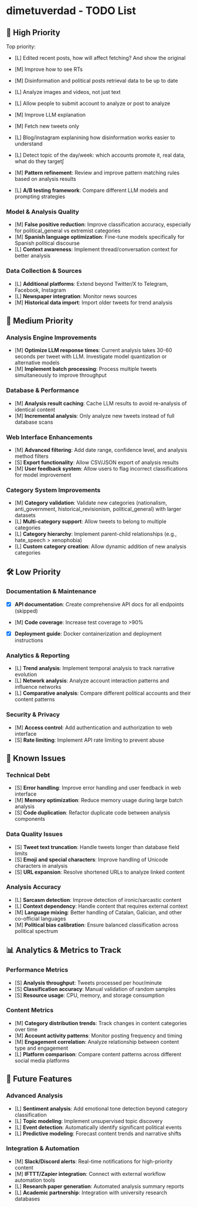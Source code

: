 # dimetuverdad - TODO List

## 🚀 High Priority

Top priority:

- [L] Edited recent posts, how will affect fetching? And show the original
- [M] Improve how to see RTs
- [M] Disinformation and political posts retrieval data to be up to date
- [L] Analyze images and videos, not just text
- [L] Allow people to submit account to analyze or post to analyze
- [M] Improve LLM explanation
- [M] Fetch new tweets only
- [L] Blog/instagram explanining how disinformation works easier to understand
- [L] Detect topic of the day/week: which accounts promote it, real data, what do they target∫

- [M] **Pattern refinement**: Review and improve pattern matching rules based on analysis results
- [L] **A/B testing framework**: Compare different LLM models and prompting strategies

### Model & Analysis Quality
- [M] **False positive reduction**: Improve classification accuracy, especially for political_general vs extremist categories
- [M] **Spanish language optimization**: Fine-tune models specifically for Spanish political discourse
- [L] **Context awareness**: Implement thread/conversation context for better analysis

### Data Collection & Sources
- [L] **Additional platforms**: Extend beyond Twitter/X to Telegram, Facebook, Instagram
- [L] **Newspaper integration**: Monitor news sources
- [M] **Historical data import**: Import older tweets for trend analysis


## 🔧 Medium Priority

### Analysis Engine Improvements
- [M] **Optimize LLM response times**: Current analysis takes 30-60 seconds per tweet with LLM. Investigate model quantization or alternative models
- [M] **Implement batch processing**: Process multiple tweets simultaneously to improve throughput

### Database & Performance
- [M] **Analysis result caching**: Cache LLM results to avoid re-analysis of identical content
- [M] **Incremental analysis**: Only analyze new tweets instead of full database scans

### Web Interface Enhancements
- [M] **Advanced filtering**: Add date range, confidence level, and analysis method filters
- [S] **Export functionality**: Allow CSV/JSON export of analysis results
- [M] **User feedback system**: Allow users to flag incorrect classifications for model improvement

### Category System Improvements
- [M] **Category validation**: Validate new categories (nationalism, anti_government, historical_revisionism, political_general) with larger datasets
- [L] **Multi-category support**: Allow tweets to belong to multiple categories
- [L] **Category hierarchy**: Implement parent-child relationships (e.g., hate_speech > xenophobia)
- [L] **Custom category creation**: Allow dynamic addition of new analysis categories

## 🛠️ Low Priority

### Documentation & Maintenance
- [x] **API documentation**: Create comprehensive API docs for all endpoints (skipped)
- [M] **Code coverage**: Increase test coverage to >90%
- [x] **Deployment guide**: Docker containerization and deployment instructions

### Analytics & Reporting
- [L] **Trend analysis**: Implement temporal analysis to track narrative evolution
- [L] **Network analysis**: Analyze account interaction patterns and influence networks
- [L] **Comparative analysis**: Compare different political accounts and their content patterns

### Security & Privacy
- [M] **Access control**: Add authentication and authorization to web interface
- [S] **Rate limiting**: Implement API rate limiting to prevent abuse

## 🐛 Known Issues

### Technical Debt
- [S] **Error handling**: Improve error handling and user feedback in web interface
- [M] **Memory optimization**: Reduce memory usage during large batch analysis
- [S] **Code duplication**: Refactor duplicate code between analysis components

### Data Quality Issues
- [S] **Tweet text truncation**: Handle tweets longer than database field limits
- [S] **Emoji and special characters**: Improve handling of Unicode characters in analysis
- [S] **URL expansion**: Resolve shortened URLs to analyze linked content

### Analysis Accuracy
- [L] **Sarcasm detection**: Improve detection of ironic/sarcastic content
- [L] **Context dependency**: Handle content that requires external context
- [M] **Language mixing**: Better handling of Catalan, Galician, and other co-official languages
- [M] **Political bias calibration**: Ensure balanced classification across political spectrum

## 📊 Analytics & Metrics to Track

### Performance Metrics
- [S] **Analysis throughput**: Tweets processed per hour/minute
- [S] **Classification accuracy**: Manual validation of random samples
- [S] **Resource usage**: CPU, memory, and storage consumption

### Content Metrics
- [M] **Category distribution trends**: Track changes in content categories over time
- [M] **Account activity patterns**: Monitor posting frequency and timing
- [M] **Engagement correlation**: Analyze relationship between content type and engagement
- [L] **Platform comparison**: Compare content patterns across different social media platforms

## 🎯 Future Features

### Advanced Analysis
- [L] **Sentiment analysis**: Add emotional tone detection beyond category classification
- [L] **Topic modeling**: Implement unsupervised topic discovery
- [L] **Event detection**: Automatically identify significant political events
- [L] **Predictive modeling**: Forecast content trends and narrative shifts

### Integration & Automation
- [M] **Slack/Discord alerts**: Real-time notifications for high-priority content
- [M] **IFTTT/Zapier integration**: Connect with external workflow automation tools
- [L] **Research paper generation**: Automated analysis summary reports
- [L] **Academic partnership**: Integration with university research databases